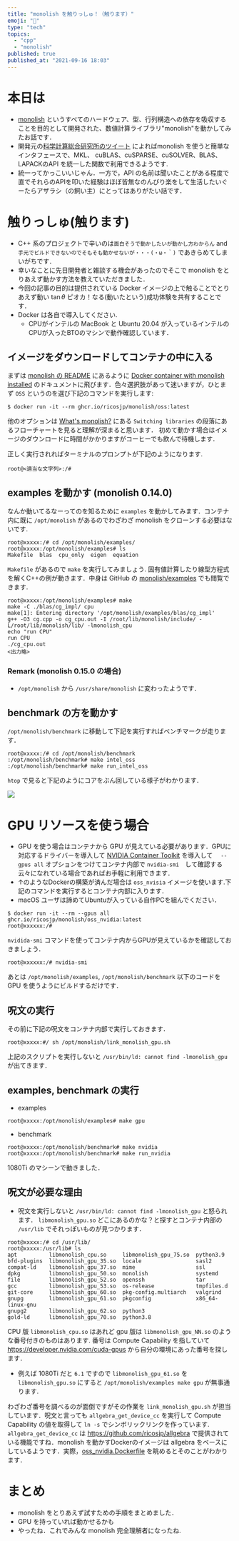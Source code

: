 ```yaml
---
title: "monolish を触りっしゅ！（触ります）"
emoji: "🧙"
type: "tech"
topics:
  - "cpp"
  - "monolish"
published: true
published_at: "2021-09-16 18:03"
---
```


# 本日は

- [monolish](https://github.com/ricosjp/monolish) というすべてのハードウェア、型、行列構造への依存を吸収することを目的として開発された、数値計算ライブラリ"monolish"を動かしてみたお話です．
- 開発元の[科学計算総合研究所のツイート](https://twitter.com/RICOS_ltd/status/1379038168834400262?s=20) によればmonolish を使うと簡単なインタフェースで、MKL、 cuBLAS、cuSPARSE、cuSOLVER、BLAS、LAPACKのAPI を統一した関数で利用できるようです. 
- 統一ってかっこいいじゃん．一方で，API の名前は聞いたことがある程度で直でそれらのAPIを叩いた経験はほぼ皆無なのんびり楽をして生活したいぐーたらアザラシ（の飼い主）にとってはありがたい話です．

# 触りっしゅ(触ります)

- C++ 系のプロジェクトで辛いのは`面白そうで動かしたいが動かし方わからん` and `手元でビルドできないのでそもそも動かせないが・・・(・ω・｀)` であきらめてしまいがちです．
- 幸いなことに先日開発者と雑談する機会があったのでそこで monolish をとりあえず動かす方法を教えていただきました．
- 今回の記事の目的は提供されている Docker イメージの上で触ることでとりあえず動い $\tan\theta$ ピオカ！なる(動いたという)成功体験を共有することです．
- Docker は各自で導入してください. 
  - CPUがインテルの MacBook と Ubuntu 20.04 が入っているインテルのCPUが入ったBTOのマシンで動作確認しています．

## イメージをダウンロードしてコンテナの中に入る

まずは [monolish の README](https://github.com/ricosjp/monolish/blob/master/README.md) にあるように
[Docker container with monolish installed](https://ricosjp.github.io/monolish/master/d6/d6f/monolish_docker.html)
のドキュメントに飛びます．色々選択肢があって迷いますが，ひとまず `OSS` というのを選び下記のコマンドを実行します:

```console
$ docker run -it --rm ghcr.io/ricosjp/monolish/oss:latest
```

他のオプションは [What's monolish?](https://ricosjp.github.io/monolish/dc/d91/monolish_intro.html) にある `Switching libraries` の段落にあるフローチャートを見ると理解が深まると思います．
初めて動かす場合はイメージのダウンロードに時間がかかりますがコーヒーでも飲んで待機します．

正しく実行されればターミナルのプロンプトが下記のようになります.

```console
root@<適当な文字列>:/#
```

## examples を動かす (monolish 0.14.0)

なんか動いてるなーってのを知るために `examples` を動かしてみます．コンテナ内に既に `/opt/monolish` があるのでわざわざ monolish をクローンする必要はないです.

```console
root@xxxxx:/# cd /opt/monolish/examples/
root@xxxxx:/opt/monolish/examples# ls
Makefile  blas  cpu_only  eigen  equation
```

`Makefile` があるので `make` を実行してみましょう. 固有値計算したり線型方程式を解くC++の例が動きます．中身は GitHub の [monolish/examples](https://github.com/ricosjp/monolish/tree/master/examples) でも閲覧できます.

```console
root@xxxxx:/opt/monolish/examples# make
make -C ./blas/cg_impl/ cpu
make[1]: Entering directory '/opt/monolish/examples/blas/cg_impl'
g++ -O3 cg.cpp -o cg_cpu.out -I /root/lib/monolish/include/ -L/root/lib/monolish/lib/ -lmonolish_cpu 
echo "run CPU"
run CPU
./cg_cpu.out
<出力略>
```

### Remark (monolish 0.15.0 の場合)

- `/opt/monolish` から `/usr/share/monolish` に変わったようです．

## benchmark の方を動かす

`/opt/monolish/benchmark` に移動して下記を実行すればベンチマークが走ります．

```console
root@xxxxx:/# cd /opt/monolish/benchmark 
:/opt/monolish/benchmark# make intel_oss
:/opt/monolish/benchmark# make run_intel_oss
```

`htop` で見ると下記のようにコアをぶん回している様子がわかります．

![](https://storage.googleapis.com/zenn-user-upload/9f96f235e72ef46818d8b6d0.png)

# GPU リソースを使う場合

- GPU を使う場合はコンテナから GPU が見えている必要があります．GPUに対応するドライバーを導入して [NVIDIA Container Toolkit](https://github.com/NVIDIA/nvidia-docker) を導入して
　`--gpus all` オプションをつけてコンテナ内部で `nvidia-smi`　して確認する云々になれている場合であればお手軽に利用できます．
- ↑のようなDockerの構築が済んだ場合は `oss_nvisia` イメージを使います.下記のコマンドを実行するとコンテナ内部に入ります．
- macOS ユーザは諦めてUbuntuが入っている自作PCを組んでください．

```console
$ docker run -it --rm --gpus all ghcr.io/ricosjp/monolish/oss_nvidia:latest
root@xxxxxx:/# 
```

`nvidida-smi` コマンドを使ってコンテナ内からGPUが見えているかを確認しておきましょう．

```console
root@xxxxxx:/# nvidia-smi
```

あとは `/opt/monolish/examples`, `/opt/monolish/benchmark` 以下のコードを GPU を使うようにビルドするだけです．

## 呪文の実行

その前に下記の呪文をコンテナ内部で実行しておきます．

```console
root@xxxxx:#/ sh /opt/monolish/link_monolish_gpu.sh
```

上記のスクリプトを実行しないと `/usr/bin/ld: cannot find -lmonolish_gpu` が出てきます．


## examples, benchmark の実行

- examples 

```console
root@xxxxx:/opt/monolish/examples# make gpu
```

- benchmark

```console
root@xxxxx:/opt/monolish/benchmark# make nvidia
root@xxxxx:/opt/monolish/benchmark# make run_nvidia
```

1080Ti のマシーンで動きました．

## 呪文が必要な理由

- 呪文を実行しないと `/usr/bin/ld: cannot find -lmonolish_gpu` と怒られます．
`libmonolish_gpu.so` どこにあるのかな？と探すとコンテナ内部の `/usr/lib` でそれっぽいものが見つかります．

```console
root@xxxxx:/# cd /usr/lib/
root@xxxxx:/usr/lib# ls
apt          libmonolish_cpu.so     libmonolish_gpu_75.so  python3.9
bfd-plugins  libmonolish_gpu_35.so  locale                 sasl2
compat-ld    libmonolish_gpu_37.so  mime                   ssl
dpkg         libmonolish_gpu_50.so  monolish               systemd
file         libmonolish_gpu_52.so  openssh                tar
gcc          libmonolish_gpu_53.so  os-release             tmpfiles.d
git-core     libmonolish_gpu_60.so  pkg-config.multiarch   valgrind
gnupg        libmonolish_gpu_61.so  pkgconfig              x86_64-linux-gnu
gnupg2       libmonolish_gpu_62.so  python3
gold-ld      libmonolish_gpu_70.so  python3.8
```

CPU 版 `libmonolish_cpu.so` はあれど gpu 版は `libmonolish_gpu_NN.so` のような番号付きのものはあります. 番号は Compute Capability を指していて https://developer.nvidia.com/cuda-gpus から自分の環境にあった番号を探します．
- 例えば 1080Ti だと `6.1` ですので `libmonolish_gpu_61.so` を `libmonolish_gpu.so` にすると `/opt/monolish/examples make gpu` が無事通ります.

わざわざ番号を調べるのが面倒ですがその作業を `link_monolish_gpu.sh` が担当しています．呪文と言っても `allgebra_get_device_cc` を実行して Compute Capability の値を取得して `ln -s` でシンボリックリンクを作っています. `allgebra_get_device_cc` は  https://github.com/ricosjp/allgebra で提供されている機能ですね．monolish を動かすDockerのイメージは allgebra をベースにしているようです．実際，[oss_nvidia.Dockerfile](https://github.com/ricosjp/monolish/blob/master/docker/oss_nvidia.Dockerfile) を眺めるとそのことがわかります．


# まとめ

- monolish をとりあえず試すための手順をまとめました．
- GPU を持っていれば動かせるかも
- やったね．これでみんな monolish 完全理解者になったね.
